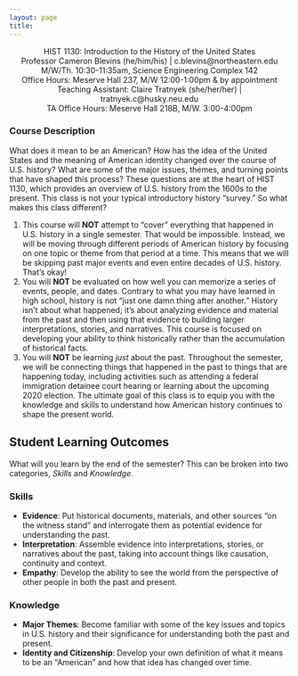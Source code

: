 ```yaml
---
layout: page
title:
---
```


<div style="text-align: center">
<p>
HIST 1130: Introduction to the History of the United States<br>
Professor Cameron Blevins (he/him/his) | c.blevins@northeastern.edu<br>
M/W/Th. 10:30-11:35am, Science Engineering Complex 142<br>
Office Hours: Meserve Hall 237, M/W 12:00-1:00pm & by appointment<br>
Teaching Assistant: Claire Tratnyek (she/her/her) | tratnyek.c@husky.neu.edu<br>
TA Office Hours: Meserve Hall 218B, M/W. 3:00-4:00pm
</p>
</div>

### Course Description

What does it mean to be an American? How has the idea of the United States and the meaning of American identity changed over the course of U.S. history? What are some of the major issues, themes, and turning points that have shaped this process? These questions are at the heart of HIST 1130, which provides an overview of U.S. history from the 1600s to the present. This class is not your typical introductory history “survey.” So what makes this class different?

1. This course will **NOT** attempt to “cover" everything that happened in U.S. history in a single semester. That would be impossible. Instead, we will be moving through different periods of American history by focusing on one topic or theme from that period at a time. This means that we will be skipping past major events and even entire decades of U.S. history. That’s okay! 
2. You will **NOT** be evaluated on how well you can memorize a series of events, people, and dates. Contrary to what you may have learned in high school, history is not “just one damn thing after another.” History isn’t about what happened; it’s about analyzing evidence and material from the past and then using that evidence to building larger interpretations, stories, and narratives. This course is focused on developing your ability to think historically rather than the accumulation of historical facts.
3. You will **NOT** be learning *just* about the past. Throughout the semester, we will be connecting things that happened in the past to things that are happening today, including activities such as attending a federal immigration detainee court hearing or learning about the upcoming 2020 election. The ultimate goal of this class is to equip you with the knowledge and skills to understand how American history continues to shape the present world. 

## Student Learning Outcomes

What will you learn by the end of the semester? This can be broken into two categories, *Skills* and *Knowledge*.

### Skills

- **Evidence**: Put historical documents, materials, and other sources “on the witness stand” and interrogate them as potential evidence for understanding the past.
- **Interpretation**: Assemble evidence into interpretations, stories, or narratives about the past, taking into account things like causation, continuity and context.
- **Empathy**: Develop the ability to see the world from the perspective of other people in both the past and present.

### Knowledge

- **Major Themes**: Become familiar with some of the key issues and topics in U.S. history and their significance for understanding both the past and present.
- **Identity and Citizenship**: Develop your own definition of what it means to be an “American” and how that idea has changed over time.